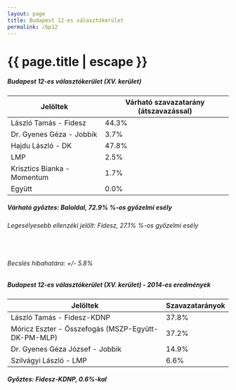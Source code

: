 ```yaml
---
layout: page
title: Budapest 12-es választókerület
permalink: /bp12
---
```


<h1 class="page-title">{{ page.title | escape }}</h1>

<div class="section">
    <div class="row">
          <div class="col s12">
		  <h5>Budapest 12-es választókerület (XV. kerület)</h5>
            <table class="responsive-table">
              <thead>
                <tr>
                    <th>Jelöltek</th>
                    <th>Várható szavazatarány (átszavazással)</th>
                </tr>
              </thead>
              <tbody>
             <tr>
                  <td>László Tamás - Fidesz</td>
				  <td id="id_fidesz">44.3% </td>
			</tr>
			<tr><td>Dr. Gyenes Géza - Jobbik</td><td id="id_jobbik">3.7% </td></tr>
<tr>
                  <td>Hajdu László - DK</td>
				  <td id="id_baloldal">47.8% </td>
			</tr>
			<tr>
                  <td>LMP</td>
				  <td id="lmp">2.5% </td>
			</tr>
			<tr>
				  <td>Krisztics Bianka - Momentum</td>
				  <td id="momentum">1.7% </td>
			</tr>
<tr>
<td>Együtt</td>
<td id="egyutt">0.0% </td>
</tr>                
              </tbody>
            </table>
			<h5>Várható győztes: <span id="gyoztes">Baloldal, </span><span id="esely">72.9% </span><span>%-os győzelmi esély</span></h5>
			<h6>Legesélyesebb ellenzéki jelölt: <span id="masodik">Fidesz, </span><span id="esely2">27.1% </span><span>%-os győzelmi esély</span></h6>
			<br/>
			<h6>Becslés hibahatára: +/- 5.8%</h6>
          </div>
    </div>
</div>

<div class="section">
    <div class="row">
          <div class="col s12">
		  <h5>Budapest 12-es választókerület (XV. kerület) - 2014-es eredmények</h5>
            <table class="responsive-table">
              <thead>
                <tr>
                    <th>Jelöltek</th>
                    <th>Szavazatarányok</th>
                </tr>
              </thead>
              <tbody>
             <tr>
                  <td>László Tamás - Fidesz-KDNP</td>
				  <td>37.8%</td>
			</tr>
			<tr>
                  <td>Móricz Eszter - Összefogás (MSZP-Együtt-DK-PM-MLP)</td>
				  <td>37.2%</td>
			</tr>
			<tr>
                  <td>Dr. Gyenes Géza József - Jobbik</td>
				  <td>14.9%</td>
			</tr>
			<tr>
				  <td>Szilvágyi László - LMP</td>
				  <td>6.6%</td>
			</tr>                
              </tbody>
            </table>
			<h5>Győztes: Fidesz-KDNP, 0.6%-kal</h5>
          </div>
    </div>
</div>
